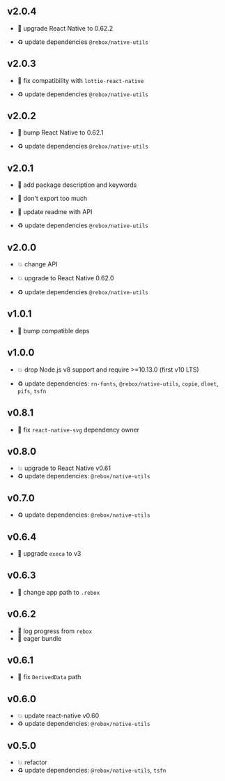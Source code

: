 ## v2.0.4

* 🐞 upgrade React Native to 0.62.2

* ♻️ update dependencies `@rebox/native-utils`

## v2.0.3

* 🐞 fix compatibility with `lottie-react-native`

* ♻️ update dependencies `@rebox/native-utils`

## v2.0.2

* 🐞 bump React Native to 0.62.1

* ♻️ update dependencies `@rebox/native-utils`

## v2.0.1

* 🐞 add package description and keywords

* 🐞 don't export too much

* 🐞 update readme with API

* ♻️ update dependencies `@rebox/native-utils`

## v2.0.0

* 💥 change API

* 💥 upgrade to React Native 0.62.0

* ♻️ update dependencies `@rebox/native-utils`

## v1.0.1

* 🐞 bump compatible deps

## v1.0.0

* 💥 drop Node.js v8 support and require >=10.13.0 (first v10 LTS)

* ♻️ update dependencies: `rn-fonts`, `@rebox/native-utils`, `copie`, `dleet`, `pifs`, `tsfn`

## v0.8.1

* 🐞 fix `react-native-svg` dependency owner

## v0.8.0

* 💥 upgrade to React Native v0.61
* ♻️ update dependencies: `@rebox/native-utils`

## v0.7.0

* ♻️ update dependencies: `@rebox/native-utils`

## v0.6.4

* 🐞 upgrade `execa` to v3

## v0.6.3

* 🐞 change app path to `.rebox`

## v0.6.2

* 🐞 log progress from `rebox`
* 🐞 eager bundle

## v0.6.1

* 🐞 fix `DerivedData` path

## v0.6.0

* 💥 update react-native v0.60
* ♻️ update dependencies: `@rebox/native-utils`

## v0.5.0

* 💥 refactor
* ♻️ update dependencies: `@rebox/native-utils`, `tsfn`

